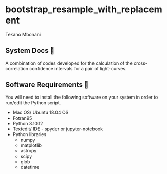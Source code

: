 # bootstrap_resample_with_replacement
Tekano Mbonani

## System Docs 📃
A combination of codes developed for the calculation of the cross-correlation confidence intervals for a pair of light-curves.
 

## Software Requirements 🔌
You will need to install the following software on your system in order to run/edit the Python script.
* Mac OS/ Ubuntu 18.04 OS
* Fotran95
* Python 3.10.12
* Textedit/ IDE - spyder or jupyter-notebook
* Python libraries
  * numpy
  * matplotlib
  * astropy
  * scipy
  * glob
  * datetime
